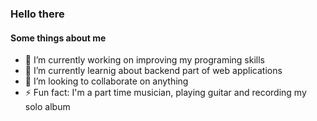 ### Hello there 


#### Some things about me 
- 🔭 I’m currently working on improving my programing skills
- 🌱 I’m currently learnig about backend part of web applications
- 👯 I’m looking to collaborate on anything
- ⚡ Fun fact: I'm a part time musician, playing guitar and recording my solo album 

